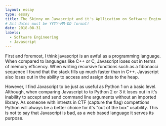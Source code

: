 ```yaml
---
layout: essay
type: essay
title: The Skinny on Javascript and it's Apllication on Software Engineering.
# All dates must be YYYY-MM-DD format!
date: 2018-08-31
labels:
  - Software Engineering
  - Javascript
---
```


First and foremost, I think javascript is an awful as a programming language. When compared to languages like C++ or C, Javascript loses out in terms of memory efficency. When writing recursive functions such as a fibonacci sequence I found that the stack fills up much faster than in C++. Javascript also loses out in the ability to access and assign data to the heap. 

However, I find Javascript to be just as useful as Python 1 on a basic level. Although, when comparing Javascript to to Python 2 or 3 it loses out in it's inability to accept and send command line arguments without an imported library. As someone with intrests in CTF (capture the flag) compettions Python will always be a better choice for it's "out of the box" usability. This is not to say that Javascript is bad, as a web based language it serves its purpose.
